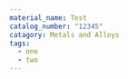 ```yaml
---
material_name: Test
catalog_number: "12345"
catagory: Metals and Alloys
tags:
  - one
  - two
---
```

